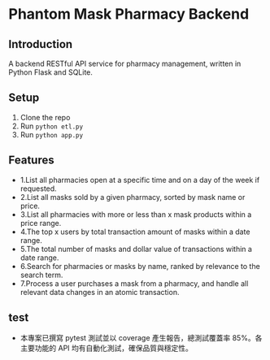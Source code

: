 # Phantom Mask Pharmacy Backend

## Introduction
A backend RESTful API service for pharmacy management, written in Python Flask and SQLite.

## Setup
1. Clone the repo
2. Run `python etl.py`
3. Run `python app.py`

## Features
- 1.List all pharmacies open at a specific time and on a day of the week if requested.
- 2.List all masks sold by a given pharmacy, sorted by mask name or price.
- 3.List all pharmacies with more or less than x mask products within a price range.
- 4.The top x users by total transaction amount of masks within a date range.
- 5.The total number of masks and dollar value of transactions within a date range.
- 6.Search for pharmacies or masks by name, ranked by relevance to the search term.
- 7.Process a user purchases a mask from a pharmacy, and handle all relevant data changes in an atomic transaction.
## test
- 本專案已撰寫 pytest 測試並以 coverage 產生報告，總測試覆蓋率 85%。各主要功能的 API 均有自動化測試，確保品質與穩定性。